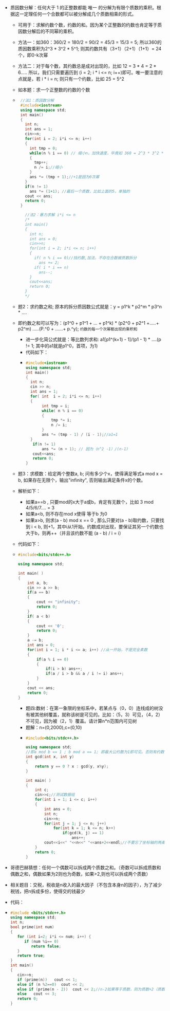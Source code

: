 * 质因数分解：任何大于 1 的正整数都能 唯一 的分解为有限个质数的乘积。根据这一定理任何一个合数都可以被分解成几个质数相乘的形式。
  * 可用于：求解约数个数，约数的和。因为某个正整数的约数也肯定等于质因数分解后的不同幂的乘积。
  * 方法一：如360：360/2 = 180/2 = 90/2 = 45/3 = 15/3 = 5; 所以360的质因数乘积为2^3 * 3^2 * 5^1; 则其约数共有（3+1）（2+1）（1+1）= 24个，即0-k次幂
  * 方法二：对于每个数，其约数总是成对出现的，比如 12 = 3 * 4 = 2 * 6..... 所以，我们只需要遍历到 (i = 2; i * i <= n; i++)即可。唯一要注意的点就是，若 i * i = n; 则只有一个约数，比如 25 = 5^2
  * 如本题：求一个正整数的约数的个数
  * ```c++
     //法1：质因数分解
     #include<iostream>
     using namespace std;
     int main()
     {
       int n;
       int ans = 1;
       cin>>n;
       for(int i = 2; i*i <= n; i++)
       {
         int tmp = 0;
         while(n % i == 0) // 缩小n，加快速度，毕竟如 360 = 2^3 * 3^2 * 5^1, 当除了3次2，则剩下的数就缩小了。注：肯定都是质数，因为如4，已经被2除过了，所以%4 != 0, 即合数都不可能出现，已被拆分为质数了
         {
           tmp++;
           n /= i;//缩小
         }
         ans *= (tmp + 1);//+1是因为0次幂
       }
       if(n != 1)
         ans *= (1+1); //最后一个质数，比如上面的5，单独的
       cout << ans;
       return 0;
     }

       //法2：暴力求解 i*i <= n
       /*
       int main()
       {
         int n;
         int ans = 0;
         cin>>n;
         for(int i = 2; i*i <= n; i++)
         {
           if( n % i == 0)//找约数,加法，不存在合数被质数拆分
             ans += 2;
           if( i * i == n)
             ans--;
         }
         cout<<ans;
         return 0;
       }
       */
    ```

  * 题2：求约数之和; 原本的拆分质因数公式就是：y = p1^k * p2^m * p3^n * ....
  * 即约数之和可以写为：(p1^0 + p1^1 + ... + p1^k) * (p2^0 + p2^1 +.....+ p2^m) *.....*(P.^0 + ......+ p.^y); `约数的每一个次幂都出现的乘积和`
    * 进一步化简公式就是：等比数列求和: a1[p1^(k+1) - 1]/(p1 - 1) * ....(p != 1; 其中的a1就是p1^0，首项，为1)
    * 代码如下：
    *  ```c++
       #include<iostream>
       using namespace std;
       int main()
       {
         int n;
         cin >> n;
         int ans = 1;
         for( int  i = 2; i*i <= n; i++)
         {
              int tmp = i;
              while( n % i == 0)
              {
                  tmp *= i;
                  n /= i;
              }
              ans *= (tmp - 1) / (i - 1);//a1=1
         }
          if(n != 1)
              ans *= (n + 1); // 因为（n^2 -1）/(n-1)
          cout<<ans;
          return 0;
       }

  * 题3：求模数：给定两个整数a, b; 问有多少个x，使得满足等式a mod x = b,  如果存在无限个，输出"infinity", 否则输出满足条件x的个数。
  * 解析如下：
    * 如果a==b , 只要mod的x大于a或b，肯定有无数个，比如 3 mod 4/5/6/7.... = 3
    * 如果a<b, 则不存在mod x使得 等于b 为0
    * 如果a>b, 则求(a - b) mod x == 0 , 那么只要对(a - b)取约数，只要找到 i < b, 则+1，其中i从1开始。约数成对出现，要保证其另一个约数也大于b，则再++（并且该约数不能 (a - b) / i = i）
  * 代码如下：
  * ```c++
    #include<bits/stdc++.h> 

    using namespace std;

    int main( )
    {
        int a, b;
        cin >> a >> b;
        if(a == b)
        {
            cout << "infinity";
            return 0;
        }
        if( a < b)
        {
            cout << '0';
            return 0;
        }
        a -= b;
        int ans = 0;
        for(int i = 1; i * i <= a; i++) //从一开始，不是完全素数
        {
            if(a % i == 0)
            {
                if(i > b) ans++;
                if(a / i > b && a / i != i) ans++;
            }
        }
        cout << ans;
        return 0;
    }
    ```

    * 题四:数树：在第一象限的坐标系中，若某点与（0，0）连线成的树没有被其他树覆盖，就称该树是可见的。比如：（5，3）可见，（4，2）不可见，因为被（2，1）覆盖。请计算n*n范围内可见树
    * 题解：n=(0,2000),c=(0,10)
    * ```c++
      #include<bits/stdc++.h> 

      using namespace std;
      //即a mod b == 1 ; b mod a == 1; 即最大公约数为1即可见。否则有约数都会被约数更小覆盖。
      int gcd(int x, int y)
      {
          return y == 0 ? x : gcd(y, x%y);
      }
      
      int main( )
      {
          int c;
          cin>>c;//测试数据组
          for(int i = 1; i <= c; i++)
          {
              int ans = 0;
              int n;
              cin>>n;
              for(int j = 1; j <= n; j++)
                  for(int k = 1; k <= n; k++)
                      if(gcd(k, j) == 1)
                          ans++; 
              cout<<i<<" "<<n<<" "<<ans+2<<endl;//不要忘了坐标轴的两条树
          }
          return 0;
      }
      ```

* 哥德巴赫猜想：任何一个偶数可以拆成两个质数之和。（奇数可以拆成质数和偶数之和，偶数如果为2则也为奇数，如果>2,则也可以拆成两个质数）
* 相关题目：交税，税收是n收入的最大因子（不包含本身n的因子），为了减少税钱，把n拆成多份，使得交的钱最少
* 代码：
* ```c++
  #include <bits/stdc++.h>
  using namespace std;
  int n;
  bool prime(int num)
  {
     for (int i=2; i*i <= num; i++) {
        if (num %i== 0)
           return false;
     }
     return true;
  }
  int main()
  {
     cin>>n;
     if (prime(n))   cout << 1;
     else if (n %2==0)  cout << 2;
     else if (prime(n - 2))  cout << 2;//n-2如果等于质数，则为质数+2（质数），则只要交最大因子，各为1，共2，如果不是，则下面的输出，大于2的偶数拆成2个质数。
     else   cout << 3;
     return 0;
  }
          
